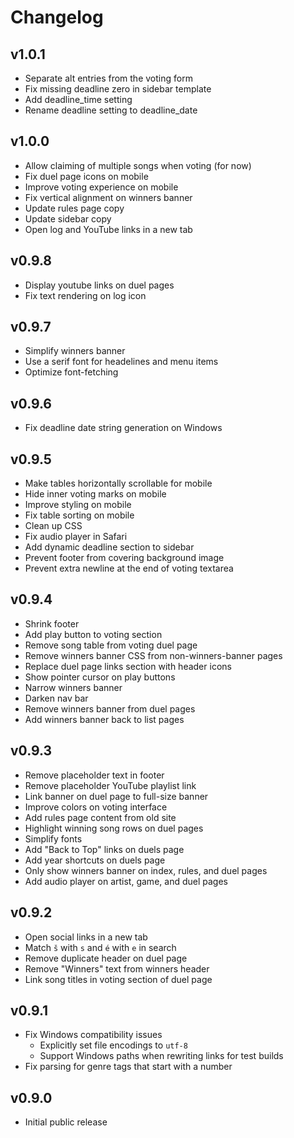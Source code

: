 # Changelog

## v1.0.1

- Separate alt entries from the voting form
- Fix missing deadline zero in sidebar template
- Add deadline_time setting
- Rename deadline setting to deadline_date

## v1.0.0

- Allow claiming of multiple songs when voting (for now)
- Fix duel page icons on mobile
- Improve voting experience on mobile
- Fix vertical alignment on winners banner
- Update rules page copy
- Update sidebar copy
- Open log and YouTube links in a new tab

## v0.9.8

- Display youtube links on duel pages
- Fix text rendering on log icon

## v0.9.7

- Simplify winners banner
- Use a serif font for headelines and menu items
- Optimize font-fetching

## v0.9.6

- Fix deadline date string generation on Windows

## v0.9.5

- Make tables horizontally scrollable for mobile
- Hide inner voting marks on mobile
- Improve styling on mobile
- Fix table sorting on mobile
- Clean up CSS
- Fix audio player in Safari
- Add dynamic deadline section to sidebar
- Prevent footer from covering background image
- Prevent extra newline at the end of voting textarea

## v0.9.4

- Shrink footer
- Add play button to voting section
- Remove song table from voting duel page
- Remove winners banner CSS from non-winners-banner pages
- Replace duel page links section with header icons
- Show pointer cursor on play buttons
- Narrow winners banner
- Darken nav bar
- Remove winners banner from duel pages
- Add winners banner back to list pages

## v0.9.3

- Remove placeholder text in footer
- Remove placeholder YouTube playlist link
- Link banner on duel page to full-size banner
- Improve colors on voting interface
- Add rules page content from old site
- Highlight winning song rows on duel pages
- Simplify fonts
- Add "Back to Top" links on duels page
- Add year shortcuts on duels page
- Only show winners banner on index, rules, and duel pages
- Add audio player on artist, game, and duel pages

## v0.9.2

- Open social links in a new tab
- Match `š` with `s` and `é` with `e` in search
- Remove duplicate header on duel page
- Remove "Winners" text from winners header
- Link song titles in voting section of duel page

## v0.9.1

- Fix Windows compatibility issues
  - Explicitly set file encodings to `utf-8`
  - Support Windows paths when rewriting links for test builds
- Fix parsing for genre tags that start with a number

## v0.9.0

- Initial public release
